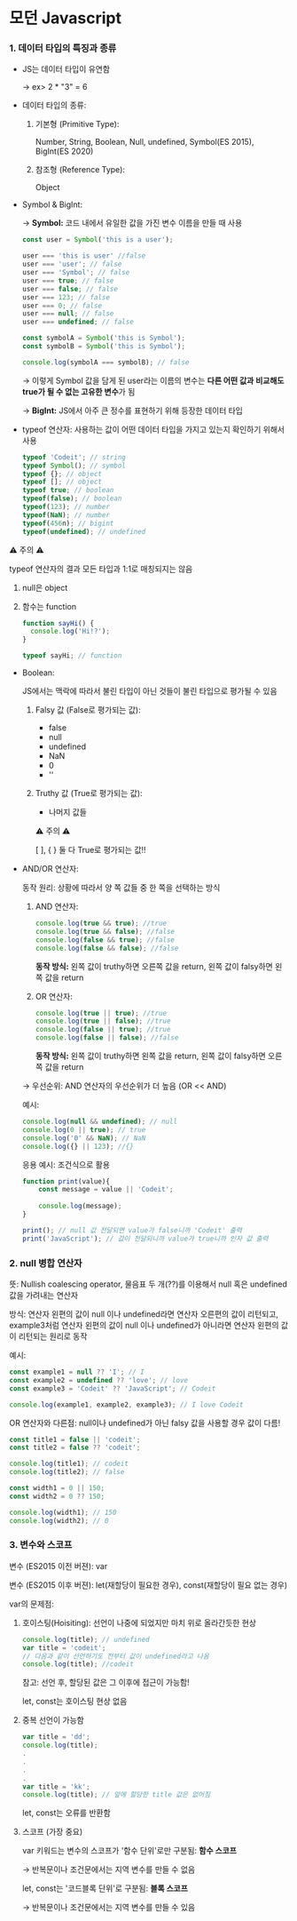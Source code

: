 # 모던 Javascript

### 1. 데이터 타입의 특징과 종류

- JS는 데이터 타입이 유연함
    
    → ex> 2 * "3" = 6
    
- 데이터 타입의 종류:
    1. 기본형 (Primitive Type):
        
        Number, String, Boolean, Null, undefined, Symbol(ES 2015), BigInt(ES 2020) 
        
    2. 참조형 (Reference Type):
        
        Object
        
- Symbol & BigInt:
    
    → **Symbol:** 코드 내에서 유일한 값을 가진 변수 이름을 만들 때 사용
    
    ```jsx
    const user = Symbol('this is a user');
    
    user === 'this is user' //false
    user === 'user'; // false
    user === 'Symbol'; // false
    user === true; // false
    user === false; // false
    user === 123; // false
    user === 0; // false
    user === null; // false
    user === undefined; // false
    
    const symbolA = Symbol('this is Symbol');
    const symbolB = Symbol('this is Symbol');
    
    console.log(symbolA === symbolB); // false
    ```
    
    → 이렇게 Symbol 값을 담게 된 user라는 이름의 변수는 **다른 어떤 값과 비교해도 true가 될 수 없는 고유한 변수**가 됨
    
    → **BigInt:** JS에서 아주 큰 정수를 표현하기 위해 등장한 데이터 타입
    
- typeof 연산자: 사용하는 값이 어떤 데이터 타입을 가지고 있는지 확인하기 위해서 사용
    
    ```jsx
    typeof 'Codeit'; // string
    typeof Symbol(); // symbol
    typeof {}; // object
    typeof []; // object
    typeof true; // boolean
    typeof(false); // boolean
    typeof(123); // number
    typeof(NaN); // number
    typeof(456n); // bigint
    typeof(undefined); // undefined
    ```
    

⚠️ 주의 ⚠️

typeof 연산자의 결과 모든 타입과 1:1로 매칭되지는 않음

1. null은 object
2. 함수는 function
    
    ```jsx
    function sayHi() {
      console.log('Hi!?');
    }
    
    typeof sayHi; // function
    ```
    
- Boolean:
    
    JS에서는 맥락에 따라서 불린 타입이 아닌 것들이 불린 타입으로 평가될 수 있음
    
    1. Falsy 값 (False로 평가되는 값):
        - false
        - null
        - undefined
        - NaN
        - 0
        - ''
    2. Truthy 값 (True로 평가되는 값):
        - 나머지 값들
        
        ⚠️  주의  ⚠️ 
        
        [ ], { } 둘 다 True로 평가되는 값!!
        
- AND/OR 연산자:
    
    동작 원리: 상황에 따라서 양 쪽 값들 중 한 쪽을 선택하는 방식
    
    1. AND 연산자: 
        
        ```jsx
        console.log(true && true); //true
        console.log(true && false); //false
        console.log(false && true); //false
        console.log(false && false); //false
        ```
        
        **동작 방식:** 왼쪽 값이 truthy하면 오른쪽 값을 return, 왼쪽 값이 falsy하면 왼쪽 값을 return
        
    2. OR 연산자:
        
        ```jsx
        console.log(true || true); //true
        console.log(true || false); //true
        console.log(false || true); //true
        console.log(false || false); //false
        ```
        
        **동작 방식:** 왼쪽 값이 truthy하면 왼쪽 값을 return, 왼쪽 값이 falsy하면 오른쪽 값을 return
        
    
    → 우선순위: AND 연산자의 우선순위가 더 높음 (OR << AND)
    
    예시:
    
    ```jsx
    console.log(null && undefined); // null
    console.log(0 || true); // true
    console.log('0' && NaN); // NaN
    console.log({} || 123); //{}
    ```
    
    응용 예시: 조건식으로 활용
    
    ```jsx
    function print(value){
    	const message = value || 'Codeit';
    	
    	console.log(message);
    }
    
    print(); // null 값 전달되면 value가 false니까 'Codeit' 출력
    print('JavaScript'); // 값이 전달되니까 value가 true니까 인자 값 출력
    ```
    

### 2. null 병합 연산자

뜻: Nullish coalescing operator,  물음표 두 개(??)를 이용해서 null 혹은 undefined 값을 가려내는 연산자

방식: 연산자 왼편의 값이 null 이나 undefined라면 연산자 오른편의 값이 리턴되고, example3처럼 연산자 왼편의 값이 null 이나 undefined가 아니라면 연산자 왼편의 값이 리턴되는 원리로 동작

예시:

```jsx
const example1 = null ?? 'I'; // I
const example2 = undefined ?? 'love'; // love
const example3 = 'Codeit' ?? 'JavaScript'; // Codeit

console.log(example1, example2, example3); // I love Codeit
```

OR 연산자와 다른점: null이나 undefined가 아닌 falsy 값을 사용할 경우 값이 다름!

```jsx
const title1 = false || 'codeit';
const title2 = false ?? 'codeit';

console.log(title1); // codeit
console.log(title2); // false

const width1 = 0 || 150;
const width2 = 0 ?? 150;

console.log(width1); // 150
console.log(width2); // 0
```

### 3. 변수와 스코프

변수 (ES2015 이전 버젼): var

변수 (ES2015 이후 버젼): let(재할당이 필요한 경우), const(재할당이 필요 없는 경우)

var의 문제점:

1. 호이스팅(Hoisiting): 선언이 나중에 되었지만 마치 위로 올라간듯한 현상
    
    ```jsx
    console.log(title); // undefined
    var title = 'codeit';
    // 다음과 같이 선언하기도 전부터 값이 undefined라고 나옴
    console.log(title); //codeit
    ```
    
    참고: 선언 후, 할당된 값은 그 이후에 접근이 가능함!
    
    let, const는 호이스팅 현상 없음
    
2. 중복 선언이 가능함
    
    ```jsx
    var title = 'dd';
    console.log(title);
    .
    .
    .
    .
    var title = 'kk';
    console.log(title); // 앞에 할당한 title 값은 없어짐
    ```
    
    let, const는 오류를 반환함
    
3. 스코프 (가장 중요)
    
    var 키워드는 변수의 스코프가 '함수 단위'로만 구분됨: **함수 스코프**
    
    → 반복문이나 조건문에서는 지역 변수를 만들 수 없음
    
    let, const는 '코드블록 단위'로 구분됨: **블록 스코프**
    
    → 반복문이나 조건문에서는 지역 변수를 만들 수 있음
